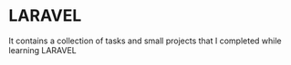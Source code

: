 # LARAVEL
It contains a collection of tasks and small projects that I completed while learning LARAVEL
